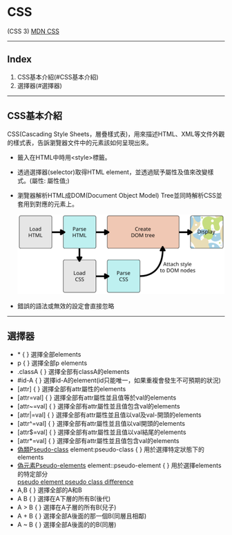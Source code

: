# **CSS**

(CSS 3)
[MDN CSS](https://developer.mozilla.org/zh-TW/docs/Web/CSS)

---
## **Index**

1. CSS基本介紹(#CSS基本介紹)
2. 選擇器(#選擇器)


---

## CSS基本介紹

CSS(Cascading Style Sheets，層疊樣式表)，用來描述HTML、XML等文件外觀的樣式表，告訴瀏覽器文件中的元素該如何呈現出來。

* 籤入在HTML中時用\<style>標籤。

* 透過選擇器(selector)取得HTML element，並透過賦予屬性及值來改變樣式。(屬性: 屬性值;)

* 瀏覽器解析HTML成DOM(Document Object Model) Tree並同時解析CSS並套用到對應的元素上。

    ![CSS render](/img/rendering.svg)

* 錯誤的語法或無效的設定會直接忽略

---
## 選擇器

* \* { } 選擇全部elements
* p { } 選擇全部p elements
* .classA { } 選擇全部有classA的elements
* #id-A { } 選擇id-A的element(id只能唯一，如果重複會發生不可預期的狀況)
* [attr] { } 選擇全部有attr屬性的elements
* [attr=val] { } 選擇全部有attr屬性並且值等於val的elements
* [attr~=val] { } 選擇全部有attr屬性並且值包含val的elements
* [attr|=val] { } 選擇全部有attr屬性並且值以val及val-開頭的elements
* [attr^=val] { } 選擇全部有attr屬性並且值以val開頭的elements
* [attr$=val] { } 選擇全部有attr屬性並且值以val結尾的elements
* [attr*=val] { } 選擇全部有attr屬性並且值包含val的elements
* [偽類Pseudo-class](https://developer.mozilla.org/en-US/docs/Web/CSS/Pseudo-classes) element:pseudo-class { } 用於選擇特定狀態下的elements
* [偽元素Pseudo-elements](https://developer.mozilla.org/en-US/docs/Web/CSS/Pseudo-elements) element::pseudo-element { } 用於選擇elements的特定部分      
    [pseudo element pseudo class difference](https://stringpiggy.hpd.io/pseudo-element-pseudo-class-difference/)
* A,B { } 選擇全部的A和B
* A B { } 選擇在A下層的所有B(後代)
* A > B { } 選擇在A子層的所有B(兒子)
* A + B { } 選擇全部A後面的那一個B(同層且相鄰)
* A ~ B { } 選擇全部A後面的的B(同層)
